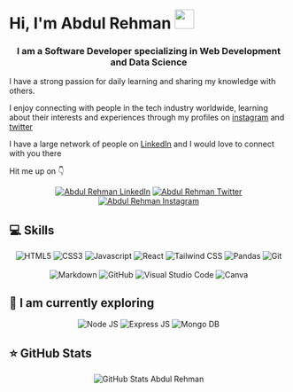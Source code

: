 # Hi, I'm Abdul Rehman <img src="https://raw.githubusercontent.com/MartinHeinz/MartinHeinz/master/wave.gif" width="35px">
<h3 align="center">I am a Software Developer specializing in Web Development and Data Science</h3>

I have a strong passion for daily learning and sharing my knowledge with others.

I enjoy connecting with people in the tech industry worldwide, learning about their interests and experiences through my profiles on [instagram](https://instagram.com/seziente) and [twitter](https://twitter.com/codeabdulwhat)          

I have a large network of people on [LinkedIn](https://linkedin.com/in/tooba-jamal) and I would love to connect with you there

Hit me up on 👇

<div align="center">
<a href="https://linkedin.com/in/r3hmantom"><img src="https://img.shields.io/badge/LinkedIn-0077B5?style=for-the-badge&logo=linkedin&logoColor=white" alt="Abdul Rehman LinkedIn"/></a>
<a href="https://twitter.com/codeabdulwhat"><img src="https://img.shields.io/badge/Twitter-1DA1F2?style=for-the-badge&logo=twitter&logoColor=white" alt="Abdul Rehman Twitter"></a>
<a href="https://instagram.com/seziente"><img src="https://img.shields.io/badge/Instagram-E4405F?style=for-the-badge&logo=instagram&logoColor=white" alt="Abdul Rehman Instagram"></a>
</div>

## 💻 Skills


<div align="center">
  <img src="https://img.shields.io/badge/HTML-239120?style=for-the-badge&logo=html5&logoColor=white" alt="HTML5">
  <img src="https://img.shields.io/badge/CSS-239120?&style=for-the-badge&logo=css3&logoColor=white" alt="CSS3">
  <img src="https://img.shields.io/badge/JavaScript-F7DF1E?style=for-the-badge&logo=javascript&logoColor=black" alt="Javascript">
  <img src="https://img.shields.io/badge/React-20232A?style=for-the-badge&logo=react&logoColor=61DAFB" alt="React">
  <img src="https://img.shields.io/badge/Tailwind_CSS-38B2AC?style=for-the-badge&logo=tailwind-css&logoColor=white" alt="Tailwind CSS">
  <img src="https://img.shields.io/badge/pandas-150458?style=for-the-badge&logo=pandas&logoColor=white" alt="Pandas">
  <img src="https://img.shields.io/badge/GIT-E44C30?style=for-the-badge&logo=git&logoColor=white" alt="Git">
  <br>
  <br>
  
  <img src="https://img.shields.io/badge/Markdown-000000?style=for-the-badge&logo=markdown&logoColor=white" alt="Markdown">

  <img src="https://img.shields.io/badge/GitHub-100000?style=for-the-badge&logo=github&logoColor=white" alt="GitHub">
  <img src="https://img.shields.io/badge/Visual_Studio_Code-0078D4?style=for-the-badge&logo=visual%20studio%20code&logoColor=white" alt="Visual Studio Code">
  <img src="https://img.shields.io/badge/-Canva-FB750B?logo=canva&logoColor=00C4CC&style=for-the-badge&logoWidth=30" alt="Canva">
</div>




 ## 🚀 I am currently exploring

<div align="center">
  <img src="https://img.shields.io/badge/Node.js-43853D?style=for-the-badge&logo=node.js&logoColor=white" alt="Node JS">
  <img src="https://img.shields.io/badge/Express.js-404D59?style=for-the-badge" alt="Express JS">
  <img src="https://img.shields.io/badge/MongoDB-4EA94B?style=for-the-badge&logo=mongodb&logoColor=white" alt="Mongo DB">
</div>

## ⭐ GitHub Stats

<div align="center">
  <img src="https://github-readme-stats.vercel.app/api/?username=r3hmantom&count_private=true&bg_color=BE5A83&hide_border=true&title_color=F5EEF8&text_color=D4ADFC&show_icons=true&icon_color=B6EAFA""https://github.com/anuraghazra/github-readme-stats" alt="GitHub Stats Abdul Rehman">
</div>


